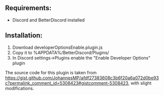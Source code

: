 ## Requirements:
- Discord and BetterDiscord installed

## Installation:
1. Download developerOptionsEnable.plugin.js
2. Copy it to %APPDATA%/BetterDiscord/Plugins/
3. In Discord settings->Plugins enable the "Enable Developer Options" plugin

The source code for this plugin is taken from https://gist.github.com/JohannesMP/afdf27383608c3b6f20a6a072d0be93c?permalink_comment_id=5308423#gistcomment-5308423, with slight modifications.
